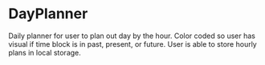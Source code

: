 # DayPlanner
Daily planner for user to plan out day by the hour. Color coded so user has visual if time block is in past, present, or future. User is able to store hourly plans in local storage.